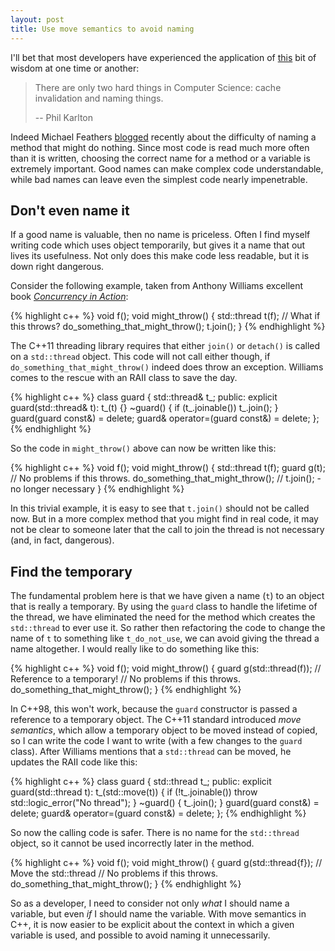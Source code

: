 ```yaml
---
layout: post
title: Use move semantics to avoid naming
---
```


I'll bet that most developers have experienced the application of [this](http://martinfowler.com/bliki/TwoHardThings.html) bit of wisdom at one time or another:

> There are only two hard things in Computer Science: cache invalidation and naming things.
>
> -- Phil Karlton

Indeed Michael Feathers [blogged](https://michaelfeathers.silvrback.com/when-it-s-okay-for-a-method-to-do-nothing) recently about the difficulty of naming a method that might do nothing. Since most code is read much more often than it is written, choosing the correct name for a method or a variable is extremely important. Good names can make complex code understandable, while bad names can leave even the simplest code nearly impenetrable.

## Don't even name it
If a good name is valuable, then no name is priceless. Often I find myself writing code which uses object temporarily, but gives it a name that out lives its usefulness. Not only does this make code less readable, but it is down right dangerous.

Consider the following example, taken from Anthony Williams excellent book [*Concurrency in Action*](http://www.cplusplusconcurrencyinaction.com/):

{% highlight c++ %}
void f();
void might_throw() {
  std::thread t(f);
  // What if this throws?
  do_something_that_might_throw();
  t.join();
}
{% endhighlight %}

The C++11 threading library requires that either <code>join()</code> or <code>detach()</code> is called on a <code>std::thread</code> object. This code will not call either though, if <code>do_something_that_might_throw()</code> indeed does throw an exception. Williams comes to the rescue with an RAII class to save the day.

{% highlight c++ %}
class guard {
  std::thread& t_;
public:
  explicit guard(std::thread& t): t_(t) {}
  ~guard() {
    if (t_.joinable()) t_.join();
  }
  guard(guard const&) = delete;
  guard& operator=(guard const&) = delete;
};
{% endhighlight %}

So the code in <code>might_throw()</code> above can now be written like this:

{% highlight c++ %}
void f();
void might_throw() {
  std::thread t(f);
  guard g(t);
  // No problems if this throws.
  do_something_that_might_throw();
  // t.join(); - no longer necessary
}
{% endhighlight %}

In this trivial example, it is easy to see that <code>t.join()</code> should not be called now. But in a more complex method that you might find in real code, it may not be clear to someone later that the call to join the thread is not necessary (and, in fact, dangerous).

## Find the temporary
The fundamental problem here is that we have given a name (<code>t</code>) to an object that is really a temporary. By using the <code>guard</code> class to handle the lifetime of the thread, we have eliminated the need for the method which creates the <code>std::thread</code> to ever use it. So rather then refactoring the code to change the name of <code>t</code> to something like <code>t_do_not_use</code>, we can avoid giving the thread a name altogether. I would really like to do something like this:

{% highlight c++ %}
void f();
void might_throw() {
  guard g(std::thread(f)); // Reference to a temporary!
  // No problems if this throws.
  do_something_that_might_throw();
}
{% endhighlight %}

In C++98, this won't work, because the <code>guard</code> constructor is passed a reference to a temporary object. The C++11 standard introduced *move semantics*, which allow a temporary object to be moved instead of copied, so I can write the code I want to write (with a few changes to the <code>guard</code> class). After Williams mentions that a <code>std::thread</code> can be moved, he updates the RAII code like this:

{% highlight c++ %}
class guard {
  std::thread t_;
public:
  explicit guard(std::thread t): t_(std::move(t)) {
    if (!t_.joinable())
      throw std::logic_error("No thread");
  }
  ~guard() {
    t_.join();
  }
  guard(guard const&) = delete;
  guard& operator=(guard const&) = delete;
};
{% endhighlight %}

So now the calling code is safer. There is no name for the <code>std::thread</code> object, so it cannot be used incorrectly later in the method.

{% highlight c++ %}
void f();
void might_throw() {
  guard g(std::thread{f}); // Move the std::thread
  // No problems if this throws.
  do_something_that_might_throw();
}
{% endhighlight %}

So as a developer, I need to consider not only *what* I should name a variable, but even *if* I should name the variable. With move semantics in C++, it is now easier to be explicit about the context in which a given variable is used, and possible to avoid naming it unnecessarily.

